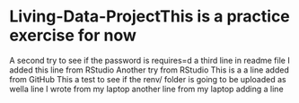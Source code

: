 # Living-Data-ProjectThis is a practice exercise for now
A second try to see if the password is requires=d
a third line in readme file
I added this line from RStudio
Another try from RStudio
This is a a line added from GitHub
This a test to see if the renv/ folder is going to be uploaded as wella line I wrote from my laptop
another line from my laptop
adding a line
